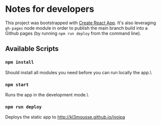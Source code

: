 # Notes for developers

This project was bootstrapped with [Create React App](https://github.com/facebook/create-react-app). It's also leveraging `gh-pages` node module in order to publish the main branch build into a Github pages (by running `npm run deploy` from the command line).

## Available Scripts

### `npm install`

Should install all modules you need before you can run locally the app.\


### `npm start`

Runs the app in the development mode.\

### `npm run deploy`

Deploys the static app to http://kl3mousse.github.io/jvoipa

